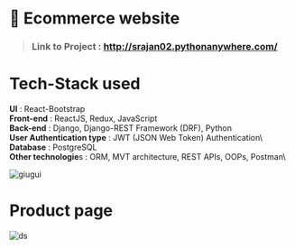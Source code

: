 # 🛒 Ecommerce website 

> ### **Link to Project** : http://srajan02.pythonanywhere.com/

# Tech-Stack used

**UI** : React-Bootstrap\
**Front-end** : ReactJS, Redux, JavaScript\
**Back-end** : Django, Django-REST Framework (DRF), Python\
**User Authentication type** : JWT (JSON Web Token) Authentication\ 
**Database** : PostgreSQL\
**Other technologie**s : ORM, MVT architecture, REST APIs, OOPs, Postman\



![giugui](https://user-images.githubusercontent.com/38787963/167311332-c29fd71e-1e49-4d01-9197-4d3e211a68d8.PNG)

# Product page

![ds](https://user-images.githubusercontent.com/38787963/167504901-ee937a95-2b89-48c2-8a11-0c79c141356a.PNG)


